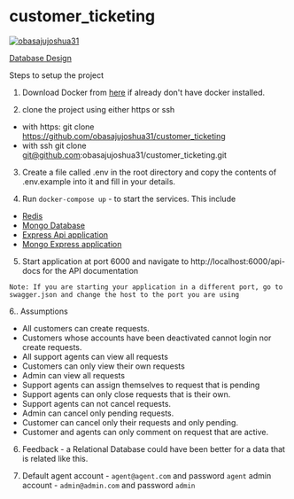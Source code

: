 # customer_ticketing


[![obasajujoshua31](https://circleci.com/gh/obasajujoshua31/customer_ticketing.svg?style=svg)](https://app.circleci.com/pipelines/github/obasajujoshua31/customer_ticketing)



[Database Design](https://dbdesigner.page.link/v1j6cyS1D3syh87z5)


Steps to setup the project

1. Download Docker from [here](https://www.docker.com/products/docker-desktop) if already don't have docker installed.

2. clone the project using either https or ssh
- with https:  git clone https://github.com/obasajujoshua31/customer_ticketing
- with ssh git clone git@github.com:obasajujoshua31/customer_ticketing.git

3. Create a file called .env in the root directory and copy the contents of .env.example into it and fill in your details.
 

4. Run `docker-compose up` - to start the services. This include 

- [Redis](redis.io)
- [Mongo Database](mongodb.com)
- [Express Api application](expressjs.com)
- [Mongo Express application](https://github.com/mongo-express/mongo-express)

5. Start application at port 6000 and navigate to http://localhost:6000/api-docs for the API documentation

`Note: If you are starting your application in a different port, go to swagger.json and change the host to the port you are using`


6.. Assumptions

- All customers can create requests.
- Customers whose accounts have been deactivated cannot login nor create requests.
- All support agents can view all requests
- Customers can only view their own requests
- Admin can view all requests
- Support agents can assign themselves to request that is pending
- Support agents can only close requests that is their own.
- Support agents can not cancel requests.
- Admin can cancel only pending requests.
- Customer can cancel only their requests and only pending.
- Customer and agents can only comment on request that are active.


6. Feedback - a Relational Database could have been better for a data that is related like this. 

7. Default agent account - `agent@agent.com` and password `agent`
            admin account - `admin@admin.com` and password `admin`
